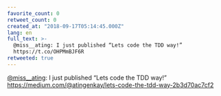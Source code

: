 ```yaml
---
favorite_count: 0
retweet_count: 0
created_at: "2018-09-17T05:14:45.000Z"
lang: en
full_text: >-
  @miss__ating: I just published “Lets code the TDD way!”
  https://t.co/OHPMmBJF6R
retweeted: true
---
```


[@miss\_\_ating](https://twitter.com/miss__ating): I just published “Lets code
the TDD way!”
<https://medium.com/@atingenkay/lets-code-the-tdd-way-2b3d70ac7cf2>
